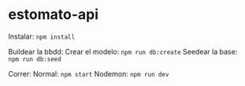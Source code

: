 # estomato-api

Instalar:
  `npm install`

Buildear la bbdd:
  Crear el modelo:
    `npm run db:create`
  Seedear la base:  
    `npm run db:seed`

Correr:
  Normal:
    `npm start`
  Nodemon:
    `npm run dev`
